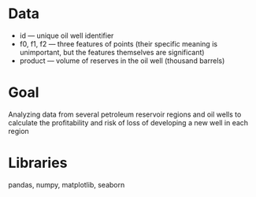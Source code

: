 # Data
- id — unique oil well identifier
- f0, f1, f2 — three features of points (their specific meaning is unimportant, but the features themselves are significant)
- product — volume of reserves in the oil well (thousand barrels)
# Goal
Analyzing data from several petroleum reservoir regions and oil wells to calculate the profitability and risk of loss of developing a new well in each region

# Libraries
pandas, numpy, matplotlib, seaborn
